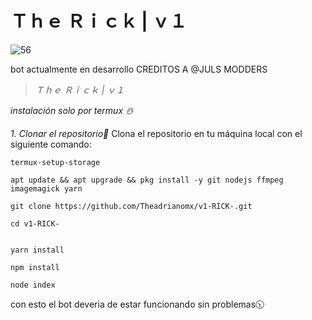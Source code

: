 # **Ｔｈｅ Ｒｉｃｋ | ｖ１**







![56](https://github.com/user-attachments/assets/1f8864fd-6706-4bcc-8983-8cf07f551fba)






bot actualmente en desarrollo 
CREDITOS A @JULS MODDERS



















> *Ｔｈｅ Ｒｉｃｋ | ｖ１*



_instalación solo por termux ☃️_


*1. Clonar el repositorio📌*
Clona el repositorio en tu máquina local con el siguiente comando:

 ```
termux-setup-storage
 ```

 ```
apt update && apt upgrade && pkg install -y git nodejs ffmpeg imagemagick yarn
 ```

 ``` 
git clone https://github.com/Theadrianomx/v1-RICK-.git

```

 ```
cd v1-RICK-


```
 ```
yarn install
 ```


```
npm install

 ```

 ```
node index
 ```


con esto el bot deveria de estar funcionando sin problemas🕥
